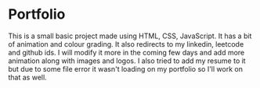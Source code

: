 # Portfolio
This is a small basic project made using HTML, CSS, JavaScript.
It has a bit of animation and colour grading.
It also redirects to my linkedin, leetcode and github ids.
I will modify it more in the coming few days and add more animation along with images and logos. 
I also tried to add my resume to it but due to some file error it wasn't loading on my portfolio so I'll work on that as well.
